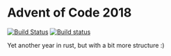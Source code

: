 # Advent of Code 2018

[![Build Status](https://travis-ci.org/dhedegaard/adventofcode2018.svg?branch=master)](https://travis-ci.org/dhedegaard/adventofcode2018)
[![Build status](https://ci.appveyor.com/api/projects/status/jwmt6mjmex85pes1?svg=true)](https://ci.appveyor.com/project/dhedegaard/adventofcode2018)

Yet another year in rust, but with a bit more structure :)
